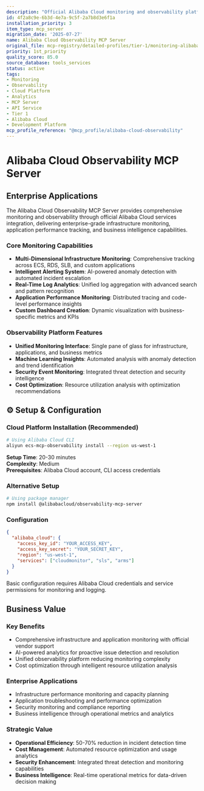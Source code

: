 ```yaml
---
description: "Official Alibaba Cloud monitoring and observability platform with MCP integration"
id: 4f2a8c9e-6b3d-4e7a-9c5f-2a7b8d3e6f1a
installation_priority: 3
item_type: mcp_server
migration_date: '2025-07-27'
name: Alibaba Cloud Observability MCP Server
original_file: mcp-registry/detailed-profiles/tier-1/monitoring-alibaba-observability-mcp-server.md
priority: 1st_priority
quality_score: 85.0
source_database: tools_services
status: active
tags:
- Monitoring
- Observability
- Cloud Platform
- Analytics
- MCP Server
- API Service
- Tier 1
- Alibaba Cloud
- Development Platform
mcp_profile_reference: "@mcp_profile/alibaba-cloud-observability"
---
```


# Alibaba Cloud Observability MCP Server

## Enterprise Applications

The Alibaba Cloud Observability MCP Server provides comprehensive monitoring and observability through official Alibaba Cloud services integration, delivering enterprise-grade infrastructure monitoring, application performance tracking, and business intelligence capabilities.

### Core Monitoring Capabilities
- **Multi-Dimensional Infrastructure Monitoring**: Comprehensive tracking across ECS, RDS, SLB, and custom applications
- **Intelligent Alerting System**: AI-powered anomaly detection with automated incident escalation
- **Real-Time Log Analytics**: Unified log aggregation with advanced search and pattern recognition
- **Application Performance Monitoring**: Distributed tracing and code-level performance insights
- **Custom Dashboard Creation**: Dynamic visualization with business-specific metrics and KPIs

### Observability Platform Features
- **Unified Monitoring Interface**: Single pane of glass for infrastructure, applications, and business metrics
- **Machine Learning Insights**: Automated analysis with anomaly detection and trend identification
- **Security Event Monitoring**: Integrated threat detection and security intelligence
- **Cost Optimization**: Resource utilization analysis with optimization recommendations

## ⚙️ Setup & Configuration

### Cloud Platform Installation (Recommended)

```bash
# Using Alibaba Cloud CLI
aliyun ecs-mcp-observability install --region us-west-1
```

**Setup Time**: 20-30 minutes  
**Complexity**: Medium  
**Prerequisites**: Alibaba Cloud account, CLI access credentials

### Alternative Setup

```bash
# Using package manager
npm install @alibabacloud/observability-mcp-server
```

### Configuration

```json
{
  "alibaba_cloud": {
    "access_key_id": "YOUR_ACCESS_KEY",
    "access_key_secret": "YOUR_SECRET_KEY",
    "region": "us-west-1",
    "services": ["cloudmonitor", "sls", "arms"]
  }
}
```

Basic configuration requires Alibaba Cloud credentials and service permissions for monitoring and logging.

## Business Value

### Key Benefits
- Comprehensive infrastructure and application monitoring with official vendor support
- AI-powered analytics for proactive issue detection and resolution
- Unified observability platform reducing monitoring complexity
- Cost optimization through intelligent resource utilization analysis

### Enterprise Applications
- Infrastructure performance monitoring and capacity planning
- Application troubleshooting and performance optimization
- Security monitoring and compliance reporting
- Business intelligence through operational metrics and analytics

### Strategic Value
- **Operational Efficiency**: 50-70% reduction in incident detection time
- **Cost Management**: Automated resource optimization and usage analytics
- **Security Enhancement**: Integrated threat detection and monitoring capabilities
- **Business Intelligence**: Real-time operational metrics for data-driven decision making